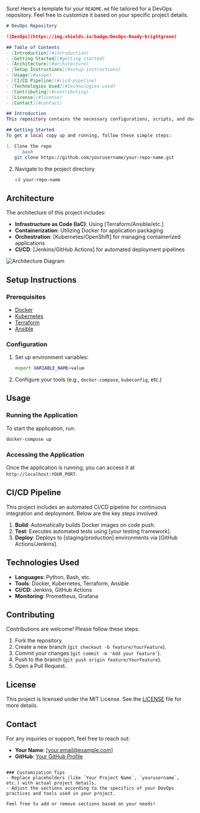 Sure! Here’s a template for your `README.md` file tailored for a DevOps repository. Feel free to customize it based on your specific project details.

```markdown
# DevOps Repository

![DevOps](https://img.shields.io/badge/DevOps-Ready-brightgreen)

## Table of Contents
- [Introduction](#introduction)
- [Getting Started](#getting-started)
- [Architecture](#architecture)
- [Setup Instructions](#setup-instructions)
- [Usage](#usage)
- [CI/CD Pipeline](#cicd-pipeline)
- [Technologies Used](#technologies-used)
- [Contributing](#contributing)
- [License](#license)
- [Contact](#contact)

## Introduction
This repository contains the necessary configurations, scripts, and documentation to support DevOps practices for [Your Project Name]. It aims to automate the deployment, scaling, and management of applications in various environments.

## Getting Started
To get a local copy up and running, follow these simple steps:

1. Clone the repo
   ```bash
   git clone https://github.com/yourusername/your-repo-name.git
   ```
2. Navigate to the project directory
   ```bash
   cd your-repo-name
   ```

## Architecture
The architecture of this project includes:
- **Infrastructure as Code (IaC)**: Using [Terraform/Ansible/etc.]
- **Containerization**: Utilizing Docker for application packaging
- **Orchestration**: [Kubernetes/OpenShift] for managing containerized applications
- **CI/CD**: [Jenkins/GitHub Actions] for automated deployment pipelines

![Architecture Diagram](link-to-your-diagram)

## Setup Instructions
### Prerequisites
- [Docker](https://www.docker.com/get-started)
- [Kubernetes](https://kubernetes.io/docs/setup/)
- [Terraform](https://www.terraform.io/downloads.html)
- [Ansible](https://www.ansible.com/resources/get-started)

### Configuration
1. Set up environment variables:
   ```bash
   export VARIABLE_NAME=value
   ```
2. Configure your tools (e.g., `docker-compose`, `kubeconfig`, etc.)

## Usage
### Running the Application
To start the application, run:
```bash
docker-compose up
```

### Accessing the Application
Once the application is running, you can access it at `http://localhost:YOUR_PORT`.

## CI/CD Pipeline
This project includes an automated CI/CD pipeline for continuous integration and deployment. Below are the key steps involved:
1. **Build**: Automatically builds Docker images on code push.
2. **Test**: Executes automated tests using [your testing framework].
3. **Deploy**: Deploys to [staging/production] environments via [GitHub Actions/Jenkins].

## Technologies Used
- **Languages**: Python, Bash, etc.
- **Tools**: Docker, Kubernetes, Terraform, Ansible
- **CI/CD**: Jenkins, GitHub Actions
- **Monitoring**: Prometheus, Grafana

## Contributing
Contributions are welcome! Please follow these steps:
1. Fork the repository.
2. Create a new branch (`git checkout -b feature/YourFeature`).
3. Commit your changes (`git commit -m 'Add your feature'`).
4. Push to the branch (`git push origin feature/YourFeature`).
5. Open a Pull Request.

## License
This project is licensed under the MIT License. See the [LICENSE](LICENSE) file for more details.

## Contact
For any inquiries or support, feel free to reach out:
- **Your Name**: [your.email@example.com]
- **GitHub**: [Your GitHub Profile](https://github.com/yourusername)

```

### Customization Tips
- Replace placeholders (like `Your Project Name`, `yourusername`, etc.) with actual project details.
- Adjust the sections according to the specifics of your DevOps practices and tools used in your project.

Feel free to add or remove sections based on your needs!
